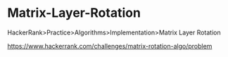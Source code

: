 # Matrix-Layer-Rotation
HackerRank>Practice>Algorithms>Implementation>Matrix Layer Rotation

https://www.hackerrank.com/challenges/matrix-rotation-algo/problem
